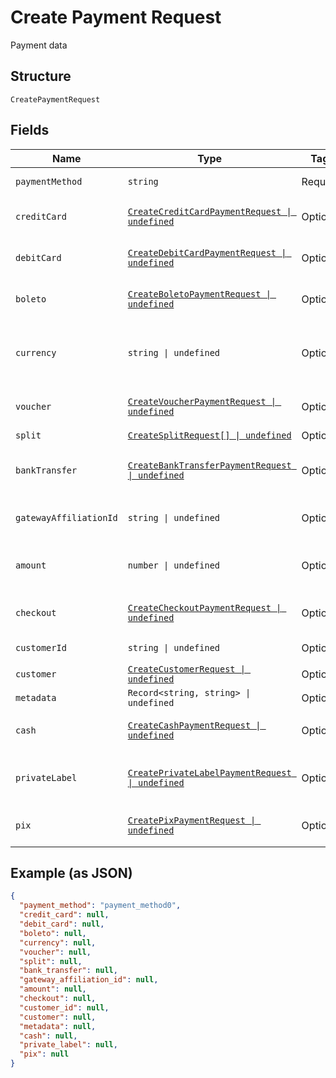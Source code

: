 
# Create Payment Request

Payment data

## Structure

`CreatePaymentRequest`

## Fields

| Name | Type | Tags | Description |
|  --- | --- | --- | --- |
| `paymentMethod` | `string` | Required | Payment method |
| `creditCard` | [`CreateCreditCardPaymentRequest \| undefined`](../../doc/models/create-credit-card-payment-request.md) | Optional | Settings for credit card payment |
| `debitCard` | [`CreateDebitCardPaymentRequest \| undefined`](../../doc/models/create-debit-card-payment-request.md) | Optional | Settings for debit card payment |
| `boleto` | [`CreateBoletoPaymentRequest \| undefined`](../../doc/models/create-boleto-payment-request.md) | Optional | Settings for boleto payment |
| `currency` | `string \| undefined` | Optional | Currency. Must be informed using 3 characters |
| `voucher` | [`CreateVoucherPaymentRequest \| undefined`](../../doc/models/create-voucher-payment-request.md) | Optional | Settings for voucher payment |
| `split` | [`CreateSplitRequest[] \| undefined`](../../doc/models/create-split-request.md) | Optional | Splits |
| `bankTransfer` | [`CreateBankTransferPaymentRequest \| undefined`](../../doc/models/create-bank-transfer-payment-request.md) | Optional | Settings for bank transfer payment |
| `gatewayAffiliationId` | `string \| undefined` | Optional | Gateway affiliation code |
| `amount` | `number \| undefined` | Optional | The amount of the payment, in cents |
| `checkout` | [`CreateCheckoutPaymentRequest \| undefined`](../../doc/models/create-checkout-payment-request.md) | Optional | Settings for checkout payment |
| `customerId` | `string \| undefined` | Optional | Customer Id |
| `customer` | [`CreateCustomerRequest \| undefined`](../../doc/models/create-customer-request.md) | Optional | Customer |
| `metadata` | `Record<string, string> \| undefined` | Optional | Metadata |
| `cash` | [`CreateCashPaymentRequest \| undefined`](../../doc/models/create-cash-payment-request.md) | Optional | Settings for cash payment |
| `privateLabel` | [`CreatePrivateLabelPaymentRequest \| undefined`](../../doc/models/create-private-label-payment-request.md) | Optional | Settings for private label payment |
| `pix` | [`CreatePixPaymentRequest \| undefined`](../../doc/models/create-pix-payment-request.md) | Optional | Settings for pix payment |

## Example (as JSON)

```json
{
  "payment_method": "payment_method0",
  "credit_card": null,
  "debit_card": null,
  "boleto": null,
  "currency": null,
  "voucher": null,
  "split": null,
  "bank_transfer": null,
  "gateway_affiliation_id": null,
  "amount": null,
  "checkout": null,
  "customer_id": null,
  "customer": null,
  "metadata": null,
  "cash": null,
  "private_label": null,
  "pix": null
}
```

